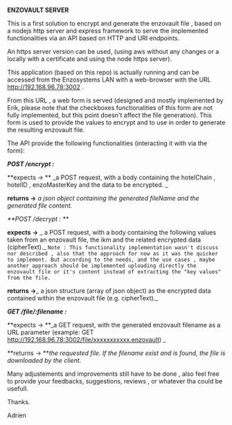 **ENZOVAULT SERVER**

This is a first solution to encrypt and generate the enzovault file , based on a nodejs http server and express framework to serve the implemented functionalities via an API based on HTTP and URI endpoints.

An https server version can be used, (using aws without any changes or a locally with a certificate and using the node https server).

This application (based on this repo) is actually running and can be accessed from the Enzosystems LAN with a web-browser with the URL http://192.168.96.78:3002 .

From this URL , a web form is served (designed and mostly implemented by Erik, please note that the checkboxes functionalities of this form are not fully implemented, but this point doesn't affect the file generation). This form is used to provide the values to encrypt and to use in order to generate the resulting enzovault file. 

The API provide the following functionalities (interacting it with via the form):

_**POST /encrypt :**_

**expects -> ** _a POST request, with a body containing the hotelChain , hotelID , enzoMasterKey and the data to be encrypted. _

**returns ->** _a json object containing the generated fileName and the generated file content._

_**POST /decrypt : **_


**expects ->** 
_ a POST request, with a body containing the following values taken from an enzovault file, the ikm and the related encrypted data (cipherText)._
`Note : This functionality implementation wasn't discuss nor described , also that the approach for now as it was the quicker to implement. But according to the needs, and the use cases , maybe another approach should be implemented uploading directly the enzovault file or it's content instead of extracting the "key values" from the file.`

**returns ->**_ a json structure (array of json object) as the encrypted data contained within the enzovault file (e.g. cipherText)._


_**GET /file/:filename :**_


**expects -> **_a GET request, with the generated enzovault filename as a URL parameter (example: GET http://192.168.96.78:3002/file/xxxxxxxxxxx.enzovault) _

**returns -> **_the requested file. If the filename exist and is found, the file is downloaded by the client._


Many adjustements and improvements still have to be done , also feel free to provide your feedbacks, suggestions, reviews , or whatever tha could be usefull.

Thanks.


Adrien


